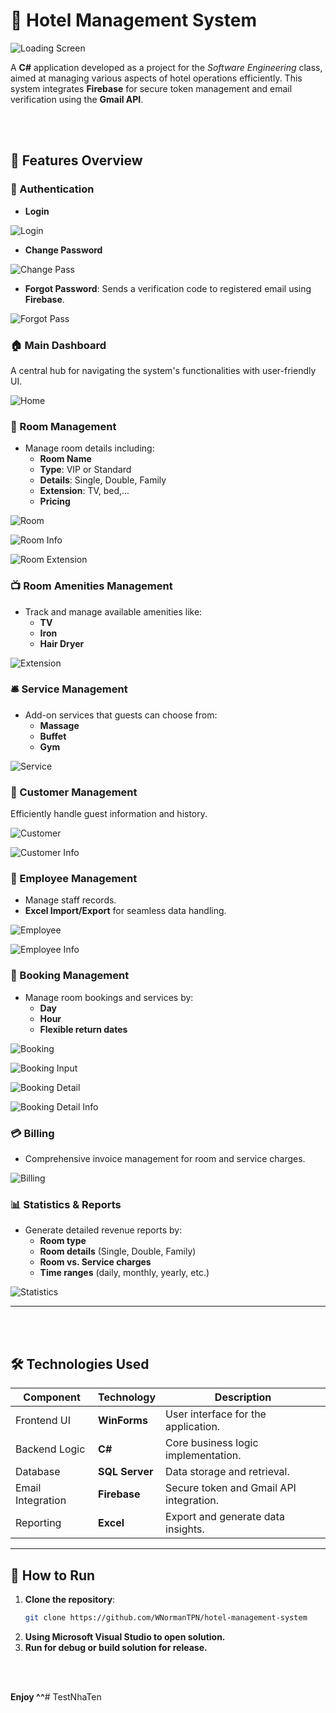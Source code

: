 # 🏨 Hotel Management System
![Loading Screen](./Resources/loading.png)

A **C#** application developed as a project for the *Software Engineering* class, aimed at managing various aspects of hotel operations efficiently. This system integrates **Firebase** for secure token management and email verification using the **Gmail API**.

<br>
<br>

## 🌟 Features Overview  

### 🔑 Authentication  
- **Login**

![Login](./Resources/login.png)

- **Change Password**  

![Change Pass](./Resources/change_pass.png)

- **Forgot Password**: Sends a verification code to registered email using **Firebase**.  

![Forgot Pass](./Resources/forgot_pass.png)

### 🏠 Main Dashboard  
A central hub for navigating the system's functionalities with user-friendly UI.  

![Home](./Resources/home.png)

### 🏢 Room Management  
- Manage room details including:  
  - **Room Name**  
  - **Type**: VIP or Standard  
  - **Details**: Single, Double, Family  
  - **Extension**: TV, bed,... 
  - **Pricing**  

![Room](./Resources/room.png)

![Room Info](./Resources/room_info.png)

![Room Extension](./Resources/room_extensions.png)

### 📺 Room Amenities Management  
- Track and manage available amenities like:  
  - **TV**  
  - **Iron**  
  - **Hair Dryer**  

![Extension](./Resources/extensions.png)

### 🛎️ Service Management  
- Add-on services that guests can choose from:  
  - **Massage**  
  - **Buffet**  
  - **Gym**  

![Service](./Resources/service.png)

### 👥 Customer Management  
Efficiently handle guest information and history.  

![Customer](./Resources/customer.png)

![Customer Info](./Resources/customer_info.png)

### 👔 Employee Management  
- Manage staff records.  
- **Excel Import/Export** for seamless data handling.  

![Employee](./Resources/employee.png)

![Employee Info](./Resources/employee_info.png)

### 🛌 Booking Management  
- Manage room bookings and services by:  
  - **Day**  
  - **Hour**  
  - **Flexible return dates**  

![Booking](./Resources/booking.png)

![Booking Input](./Resources/booking_input.png)

![Booking Detail](./Resources/booking_detail.png)

![Booking Detail Info](./Resources/booking_detail_info.png)

### 💳 Billing  
- Comprehensive invoice management for room and service charges.  

![Billing](./Resources/billing.png)

### 📊 Statistics & Reports  
- Generate detailed revenue reports by:  
  - **Room type**  
  - **Room details** (Single, Double, Family)  
  - **Room vs. Service charges**  
  - **Time ranges** (daily, monthly, yearly, etc.) 

![Statistics](./Resources/statistics.png)

---

<br>
<br>

## 🛠️ Technologies Used  

| Component            | Technology       | Description                                      |  
|-----------------------|------------------|--------------------------------------------------|  
| Frontend UI          | **WinForms**    | User interface for the application.             |  
| Backend Logic        | **C#**           | Core business logic implementation.             |  
| Database             | **SQL Server**   | Data storage and retrieval.                     |  
| Email Integration    | **Firebase**     | Secure token and Gmail API integration.         |  
| Reporting            | **Excel**        | Export and generate data insights.              |  

---

## 🚀 How to Run  

1. **Clone the repository**:  
   ```bash  
   git clone https://github.com/WNormanTPN/hotel-management-system  
2. **Using Microsoft Visual Studio to open solution.**
3. **Run for debug or build solution for release.**

<br>
<br>

**Enjoy ^^**#   T e s t N h a T e n  
 